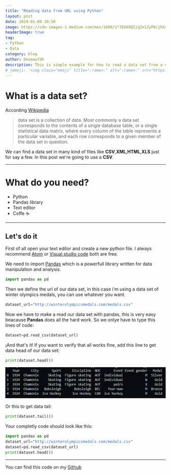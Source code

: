 ```yaml
---
title: "Reading data from URL using Python"
layout: post
date: 2019-01-08 10:50
image: https://cdn-images-1.medium.com/max/1600/1*7EUX9QIjq2x1JyFKcjhXsA.png
headerImage: true
tag:
- Python
- Data
category: blog
author: Devmaufdh
description: This is simple example for how to read a data set from a url using python and Pandas
# jemoji: '<img class="emoji" title=":ramen:" alt=":ramen:" src="https://assets.github.com/images/icons/emoji/unicode/1f35c.png" height="20" width="20" align="absmiddle">'
---
```

# What is a data set?

According [Wikipedia](https://en.wikipedia.org/wiki/Data_set) 

>data set is a collection of data. Most commonly a data set corresponds to the contents of a single database table, or a single statistical data matrix, where every column of the table represents a particular variable, and each row corresponds to a given member of the data set in question.

We can find a data set in many kind of files like **CSV**,**XML**,**HTML**,**XLS** just for say a few. In this post we're going to use a **CSV**.

---
# What do you need?
- Python
- Pandas library
- Text editor
- Coffe :coffee:

---
## Let's do it
First of all open your text editor and create a new python file. I always recommend [Atom](https://atom.io) or [Visual studio code](https://code.visualstudio.com/) both are free.

We need to import [Pandas](https://pandas.pydata.org/) which is a powerfull library written for data manipulation and analysis.

```python
import pandas as pd
```

Then we define the url of our data set, in this case i'm using a data set of winter olympics medals, you can use whatever you want. 
```python
dataset_url="http://winterolympicsmedals.com/medals.csv"
```

Now we have to make a read our data set with pandas, this is very easy beacause **Pandas** does all the hard work. So we onlye have to type this lines of code:
```python
dataset=pd.read_csv(dataset_url)
```
¡And that's it! If you want to verify that all works fine, add this line to get data head of our data set:
```python
print(dataset.head())
```
![](/assets/images/readingdatasethead.png)

Or this to get data tail:
```python
print(dataset.tail())
```

Your completly code should look like this:
```python
import pandas as pd
dataset_url="http://winterolympicsmedals.com/medals.csv"
dataset=pd.read_csv(dataset_url)
print(dataset.head())
```
---
You can find this code on my [Github](https://github.com/devmaufh/data-science/blob/master/readingFromUrlPandas.py)